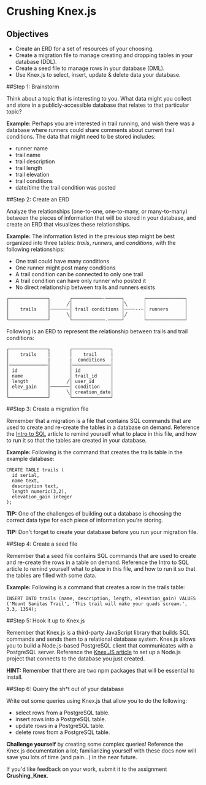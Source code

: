 # Crushing Knex.js

## Objectives

- Create an ERD for a set of resources of your choosing.
- Create a migration file to manage creating and dropping tables in your database (DDL).
- Create a seed file to manage rows in your database (DML).
- Use Knex.js to select, insert, update & delete data your database.

##Step 1: Brainstorm

Think about a topic that is interesting to you. What data might you collect and store in a publicly-accessible database that relates to that particular topic?

**Example:** Perhaps you are interested in trail running, and wish there was a database where runners could share comments about current trail conditions. The data that might need to be stored includes:
- runner name
- trail name
- trail description
- trail length
- trail elevation
- trail conditions
- date/time the trail condition was posted

##Step 2: Create an ERD

Analyze the relationships (one-to-one, one-to-many, or many-to-many) between the pieces of information that will be stored in your database, and create an ERD that visualizes these relationships.

**Example:** The information listed in the previous step might be best organized into three tables: *trails*, *runners*, and *conditions*, with the following relationships:

- One trail could have many conditions
- One runner might post many conditions
- A trail condition can be connected to only one trail
- A trail condition can have only runner who posted it
- No direct relationship between trails and runners exists

```text
┌──────────────┐       ┌───────────-──────┐       ┌──────────────┐
│              │      ╱│                  │╲      │              │
│    trails    │───────│ trail conditions │────--─│ runners      │
│              │      ╲│                  │╱      │              │
└──────────────┘       └────────────-─────┘       └──────────────┘

```

Following is an ERD to represent the relationship between trails and trail conditions:

```text
┌──────────────┐       ┌──────────────┐
│    trails    │       │    trail     |
│              |       |  conditions  |
│──────────────│       │──────────────│
│ id           │       │ id           │
│ name         │       │ trail_id     │
│ length       │      ╱│ user_id      │
│ elev_gain    │───────│ condition    │
│              │      ╲│ creation_date│
└──────────────┘       └──────────────┘
```

##Step 3: Create a migration file

Remember that a migration is a file that contains SQL commands that are used to create and re-create the tables in a database on demand. Reference the [Intro to SQL]('https://github.com/gSchool/sql-curriculum/blob/master/SQL%20Intro.md') article to remind yourself what to place in this file, and how to run it so that the tables are created in your database.

**Example:** Following is the command that creates the trails table in the example database:

```
CREATE TABLE trails (
  id serial,
  name text,
  description text,
  length numeric(3,2),
  elevation_gain integer
);
```

**TIP:** One of the challenges of building out a database is choosing the correct data type for each piece of information you're storing.

**TIP:** Don't forget to create your database before you run your migration file.

##Step 4: Create a seed file

Remember that a seed file contains SQL commands that are used to create and re-create the rows in a table on demand. Reference the Intro to SQL article to remind yourself what to place in this file, and how to run it so that the tables are filled with some data.

**Example:** Following is a command that creates a row in the trails table:

```
INSERT INTO trails (name, description, length, elevation_gain) VALUES ('Mount Sanitas Trail', 'This trail will make your quads scream.', 3.3, 1354);
```

##Step 5: Hook it up to Knex.js

Remember that Knex.js is a third-party JavaScript library that builds SQL commands and sends them to a relational database system. Knex.js allows you to build a Node.js-based PostgreSQL client that communicates with a PostgreSQL server. Reference the [Knex.JS article]('https://github.com/gSchool/node-curriculum/blob/master/Knex/README.md') to set up a Node.js project that connects to the database you just created.

**HINT:** Remember that there are two npm packages that will be essential to install.


##Step 6: Query the sh*t out of your database

Write out some queries using Knex.js that allow you to do the following:
- select rows from a PostgreSQL table.
- insert rows into a PostgreSQL table.
- update rows in a PostgreSQL table.
- delete rows from a PostgreSQL table.

**Challenge yourself** by creating some complex queries! Reference the Knex.js documentation a lot; familiarizing yourself with these docs now will save you lots of time (and pain...) in the near future.

If you'd like feedback on your work, submit it to the assignment **Crushing_Knex**.
